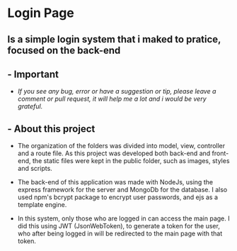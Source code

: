 # Login Page

## Is a simple login system that i maked to pratice, focused on the back-end

## - Important

- *If you see any bug, error or have a suggestion or tip, please leave a comment or pull request, it will help me a lot and i would be very grateful.*

## - About this project

- The organization of the folders was divided into model, view, controller and a route file. As this project was developed both back-end and front-end, the static files were kept in the public folder, such as images, styles and scripts.

- The back-end of this application was made with NodeJs, using the express framework for the server and MongoDb for the database. I also used npm's bcrypt package to encrypt user passwords, and ejs as a template engine.

- In this system, only those who are logged in can access the main page. I did this using JWT (JsonWebToken), to generate a token for the user, who after being logged in will be redirected to the main page with that token.

